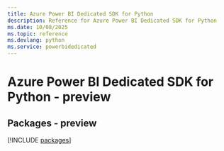 ```yaml
---
title: Azure Power BI Dedicated SDK for Python
description: Reference for Azure Power BI Dedicated SDK for Python
ms.date: 10/08/2025
ms.topic: reference
ms.devlang: python
ms.service: powerbidedicated
---
```

# Azure Power BI Dedicated SDK for Python - preview
## Packages - preview
[!INCLUDE [packages](power-bi-dedicated-index.md)]